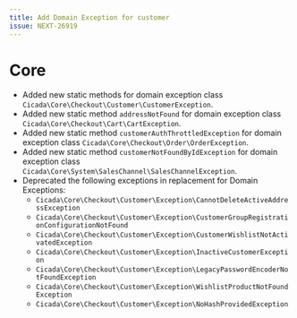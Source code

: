 ```yaml
---
title: Add Domain Exception for customer
issue: NEXT-26919
---
```

# Core
* Added new static methods for domain exception class `Cicada\Core\Checkout\Customer\CustomerException`.
* Added new static method `addressNotFound` for domain exception class `Cicada\Core\Checkout\Cart\CartException`.
* Added new static method `customerAuthThrottledException` for domain exception class `Cicada\Core\Checkout\Order\OrderException`.
* Added new static method `customerNotFoundByIdException` for domain exception class `Cicada\Core\System\SalesChannel\SalesChannelException`.
* Deprecated the following exceptions in replacement for Domain Exceptions:
    * `Cicada\Core\Checkout\Customer\Exception\CannotDeleteActiveAddressException`
    * `Cicada\Core\Checkout\Customer\Exception\CustomerGroupRegistrationConfigurationNotFound`
    * `Cicada\Core\Checkout\Customer\Exception\CustomerWishlistNotActivatedException`
    * `Cicada\Core\Checkout\Customer\Exception\InactiveCustomerException`
    * `Cicada\Core\Checkout\Customer\Exception\LegacyPasswordEncoderNotFoundException`
    * `Cicada\Core\Checkout\Customer\Exception\WishlistProductNotFoundException`
    * `Cicada\Core\Checkout\Customer\Exception\NoHashProvidedException`
